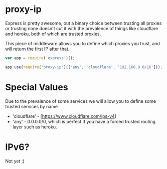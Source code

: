proxy-ip
========
Express is pretty awesome, but a binary choice between trusting all proxies or trusting none doesn't cut it with the
prevalence of things like cloudflare and heroku, both of which are trusted proxies.

This piece of middleware allows you to define which proxies you trust, and will return the first IP after that.
```js
var app = require('express')();

app.use(require('proxy-ip')(['any', 'cloudflare', '192.168.0.0/16']));
```

Special Values
==============
Due to the prevalence of some services we will allow you to define some trusted services by name

- 'cloudflare' - [https://www.cloudflare.com/ips-v4]
- 'any' - 0.0.0.0/0, which is perfect if you have a forced trusted routing layer such as heroku.

IPv6?
=====
Not yet ;)
